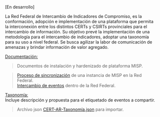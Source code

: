 

[En desarrollo]

La Red Federal de Intercambio de Indicadores de Compromiso, es la conformación, adopción e implementación de una plataforma que permita la interconexión entre los distintos CERTs y CSIRTs provinciales para el intercambio de información. 
Su objetivo prevé la implementación de una metodología para el intercambio de indicadores, adoptar una taxonomía para su uso a nivel federal.
Se busca agilizar la labor de comunicación de amenazas y brindar información de valor agregado. 

[Documentación:](/Documentación)  
> Documentos de instalación y hardenizado de plataforma MISP.  

> [Proceso de sincronización](/Documentaci%C3%B3n/Sincronizaci%C3%B3n%20con%20la%20Red%20Federal.md)  de una instancia de MISP en la Red Federal.  
> [Intercambio de eventos](/Documentaci%C3%B3n/Intercambio%20de%20Eventos%20en%20la%20Red%20Federal.md)  dentro de la Red Federal.  

[Taxonomía:](/Taxonomía)  
Incluye descripción y propuesta para el etiquetado de eventos a compartir.
> Archivo json [CERT-AR-Taxonomía.json](/Taxonomía/CERT-AR-Taxonomía.json) para importar.  

